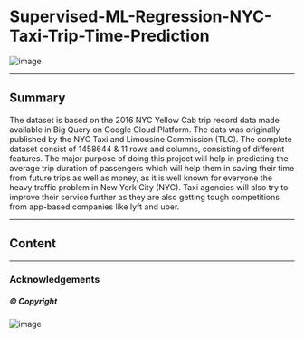 # **Supervised-ML-Regression-NYC-Taxi-Trip-Time-Prediction**

![image](https://user-images.githubusercontent.com/107030716/198834150-38d3f6c7-5d43-4da6-b0f1-051162911ad0.png)


-----------------------------------------------------------------------------------------------------------------------------------------------------------------------


## Summary 
The dataset is based on the 2016 NYC Yellow Cab trip record data made available in Big Query on Google Cloud Platform. The data was originally published by the NYC Taxi and Limousine Commission (TLC). The complete dataset consist of 1458644 & 11 rows and columns, consisting of different features. The major purpose of doing this project will help in predicting the average trip duration of passengers which will help them in saving their time from future trips as well as money, as it is well known for everyone the heavy traffic problem in New York City (NYC). Taxi agencies will also try to improve their service further as they are also getting tough competitions from app-based companies like lyft and uber. 

-----------------------------------------------------------------------------------------------------------------------------------------------------------------------

## Content 











-----------------------------------------------------------------------------------------------------------------------------------------------------------------------
### Acknowledgements 

##### © Copyright
![image](https://user-images.githubusercontent.com/107030716/198835325-f3e1f465-d56d-4af2-9847-75ec15f1c311.png)

